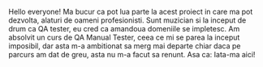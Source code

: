 Hello everyone!
Ma bucur ca pot lua parte la acest proiect in care ma pot dezvolta, alaturi de oameni profesionisti. 
Sunt muzician si la inceput de drum ca QA tester, eu cred ca amandoua domeniile se impletesc. 
Am absolvit un curs de QA Manual Tester, ceea ce mi se parea la inceput imposibil, dar asta m-a ambitionat sa merg mai departe chiar daca pe parcurs am dat de greu, asta nu m-a facut sa renunt. 
Asa ca: Iata-ma aici!

